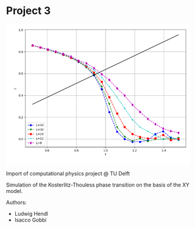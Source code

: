 # Project 3

![Helicity modulus](https://github.com/gIsaak/XY-model/blob/master/gamma.png)

Import of computational physics project @ TU Delft

Simulation of the Kosterlitz-Thouless phase transition on the basis of the XY model.

Authors:
- Ludwig Hendl
- Isacco Gobbi

